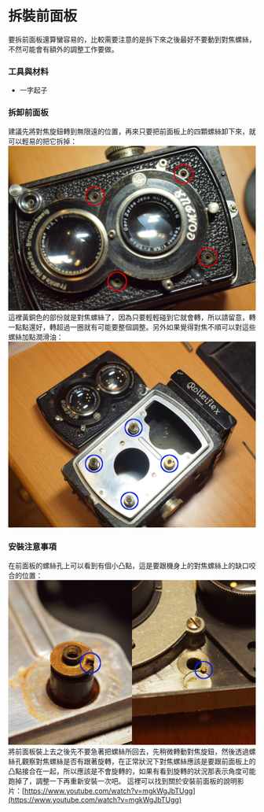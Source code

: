 # 拆裝前面板
要拆前面板還算蠻容易的，比較需要注意的是拆下來之後最好不要動到對焦螺絲，不然可能會有額外的調整工作要做。

### 工具與材料
* 一字起子 

### 拆卸前面板
建議先將對焦旋鈕轉到無限遠的位置，再來只要把前面板上的四顆螺絲卸下來，就可以輕易的把它拆掉：
![前面板的螺絲位置](../images/P1100542.JPG)
這裡黃銅色的部份就是對焦螺絲了，因為只要輕輕碰到它就會轉，所以請留意，轉一點點還好，轉超過一圈就有可能要整個調整。另外如果覺得對焦不順可以對這些螺絲加點潤滑油：
![對焦螺絲位置](../images/P1100528.JPG)

### 安裝注意事項
在前面板的螺絲孔上可以看到有個小凸點，這是要跟機身上的對焦螺絲上的缺口咬合的位置：
![對焦螺絲](../images/FocusCoupler.JPG)
將前面板裝上去之後先不要急著把螺絲所回去，先稍微轉動對焦旋鈕，然後透過螺絲孔觀察對焦螺絲是否有跟著旋轉，在正常狀況下對焦螺絲應該是要跟前面板上的凸點接合在一起，所以應該是不會旋轉的，如果有看到旋轉的狀況那表示角度可能跑掉了，調整一下再重新安裝一次吧。
這裡可以找到關於安裝前面板的說明影片：[https://www.youtube.com/watch?v=mgkWgJbTUgg](https://www.youtube.com/watch?v=mgkWgJbTUgg)